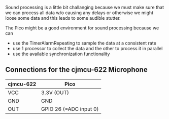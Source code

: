 Sound processing is a little bit challanging because we must make sure that we can process all data w/o causing any delays or otherwise we might loose some data and this leads to some audible stutter.

The Pico might be a good environment for sound processing because we can

- use the TimerAlarmRepeating to sample the data at a consistent rate
- use 1 processor to collect the data and the other to process it in parallel
- use the available synchronization functionality 

 ## Connections for the cjmcu-622 Microphone

 cjmcu-622 | Pico              
-----------|-------------------
 VCC       | 3.3V (OUT)         
 GND       | GND               
 OUT       | GPIO 26 (=ADC input 0)

